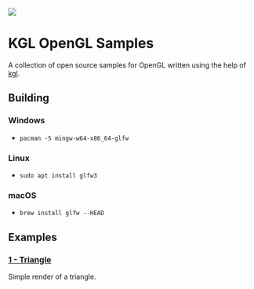[![](https://github.com/Dominaezzz/kgl-opengl-samples/workflows/Build/badge.svg)](https://github.com/Dominaezzz/kgl-opengl-samples/actions)

# KGL OpenGL Samples

A collection of open source samples for OpenGL written using the help of [kgl](https://github.com/Dominaezzz/kgl).

## Building
### Windows
- `pacman -S mingw-w64-x86_64-glfw`
### Linux
- `sudo apt install glfw3`
### macOS
- `brew install glfw --HEAD`

## Examples

### [1 - Triangle](src/main/kotlin/triangle/Main.kt)
Simple render of a triangle.
